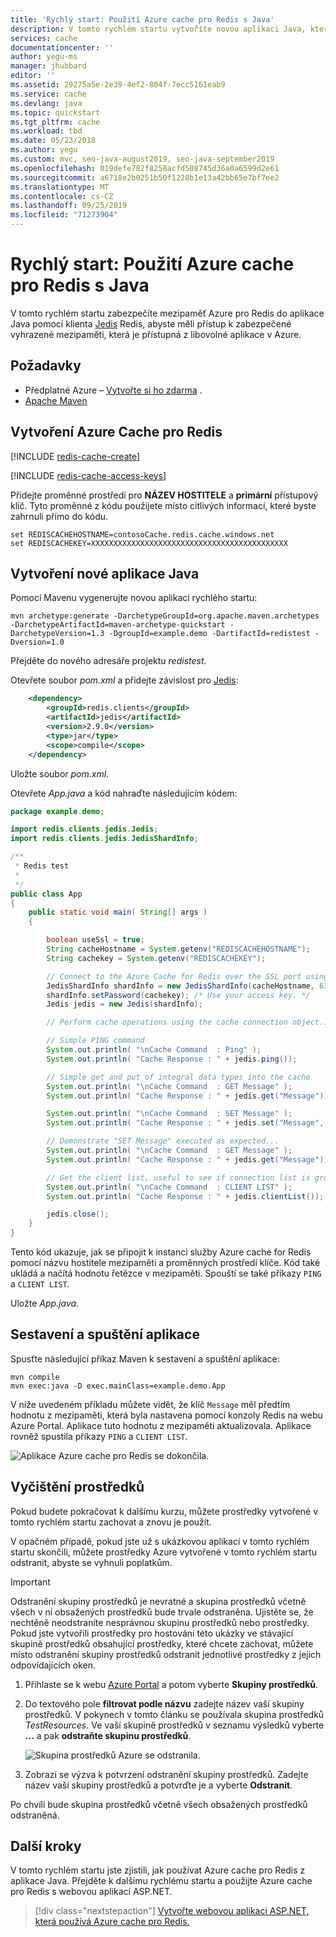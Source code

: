 ```yaml
---
title: 'Rychlý start: Použití Azure cache pro Redis s Java'
description: V tomto rychlém startu vytvoříte novou aplikaci Java, která bude používat Azure cache pro Redis.
services: cache
documentationcenter: ''
author: yegu-ms
manager: jhubbard
editor: ''
ms.assetid: 29275a5e-2e39-4ef2-804f-7ecc5161eab9
ms.service: cache
ms.devlang: java
ms.topic: quickstart
ms.tgt_pltfrm: cache
ms.workload: tbd
ms.date: 05/23/2018
ms.author: yegu
ms.custom: mvc, seo-java-august2019, seo-java-september2019
ms.openlocfilehash: 019defe782f8258acfd508745d36a0a6599d2e61
ms.sourcegitcommit: a6718e2b0251b50f1228b1e13a42bb65e7bf7ee2
ms.translationtype: MT
ms.contentlocale: cs-CZ
ms.lasthandoff: 09/25/2019
ms.locfileid: "71273904"
---
```

# <a name="quickstart-use-azure-cache-for-redis-with-java"></a>Rychlý start: Použití Azure cache pro Redis s Java

V tomto rychlém startu zabezpečíte mezipaměť Azure pro Redis do aplikace Java pomocí klienta [Jedis](https://github.com/xetorthio/jedis) Redis, abyste měli přístup k zabezpečené vyhrazené mezipaměti, která je přístupná z libovolné aplikace v Azure.

## <a name="prerequisites"></a>Požadavky

- Předplatné Azure – [Vytvořte si ho zdarma](https://azure.microsoft.com/free/) .
- [Apache Maven](https://maven.apache.org/download.cgi)

## <a name="create-an-azure-cache-for-redis"></a>Vytvoření Azure Cache pro Redis

[!INCLUDE [redis-cache-create](../../includes/redis-cache-create.md)]

[!INCLUDE [redis-cache-access-keys](../../includes/redis-cache-access-keys.md)]

Přidejte proměnné prostředí pro **NÁZEV HOSTITELE** a **primární** přístupový klíč. Tyto proměnné z kódu použijete místo citlivých informací, které byste zahrnuli přímo do kódu.

```CMD 
set REDISCACHEHOSTNAME=contosoCache.redis.cache.windows.net
set REDISCACHEKEY=XXXXXXXXXXXXXXXXXXXXXXXXXXXXXXXXXXXXXXXXXXXX
```

## <a name="create-a-new-java-app"></a>Vytvoření nové aplikace Java

Pomocí Mavenu vygenerujte novou aplikaci rychlého startu:

```CMD
mvn archetype:generate -DarchetypeGroupId=org.apache.maven.archetypes -DarchetypeArtifactId=maven-archetype-quickstart -DarchetypeVersion=1.3 -DgroupId=example.demo -DartifactId=redistest -Dversion=1.0
```

Přejděte do nového adresáře projektu *redistest*.

Otevřete soubor *pom.xml* a přidejte závislost pro [Jedis](https://github.com/xetorthio/jedis):

```xml
    <dependency>
        <groupId>redis.clients</groupId>
        <artifactId>jedis</artifactId>
        <version>2.9.0</version>
        <type>jar</type>
        <scope>compile</scope>
    </dependency>
```

Uložte soubor *pom.xml*.

Otevřete *App.java* a kód nahraďte následujícím kódem:

```java
package example.demo;

import redis.clients.jedis.Jedis;
import redis.clients.jedis.JedisShardInfo;

/**
 * Redis test
 *
 */
public class App 
{
    public static void main( String[] args )
    {

        boolean useSsl = true;
        String cacheHostname = System.getenv("REDISCACHEHOSTNAME");
        String cachekey = System.getenv("REDISCACHEKEY");

        // Connect to the Azure Cache for Redis over the SSL port using the key.
        JedisShardInfo shardInfo = new JedisShardInfo(cacheHostname, 6380, useSsl);
        shardInfo.setPassword(cachekey); /* Use your access key. */
        Jedis jedis = new Jedis(shardInfo);      

        // Perform cache operations using the cache connection object...

        // Simple PING command        
        System.out.println( "\nCache Command  : Ping" );
        System.out.println( "Cache Response : " + jedis.ping());

        // Simple get and put of integral data types into the cache
        System.out.println( "\nCache Command  : GET Message" );
        System.out.println( "Cache Response : " + jedis.get("Message"));

        System.out.println( "\nCache Command  : SET Message" );
        System.out.println( "Cache Response : " + jedis.set("Message", "Hello! The cache is working from Java!"));

        // Demonstrate "SET Message" executed as expected...
        System.out.println( "\nCache Command  : GET Message" );
        System.out.println( "Cache Response : " + jedis.get("Message"));

        // Get the client list, useful to see if connection list is growing...
        System.out.println( "\nCache Command  : CLIENT LIST" );
        System.out.println( "Cache Response : " + jedis.clientList());

        jedis.close();
    }
}
```

Tento kód ukazuje, jak se připojit k instanci služby Azure cache for Redis pomocí názvu hostitele mezipaměti a proměnných prostředí klíče. Kód také ukládá a načítá hodnotu řetězce v mezipaměti. Spouští se také příkazy `PING` a `CLIENT LIST`. 

Uložte *App.java*.

## <a name="build-and-run-the-app"></a>Sestavení a spuštění aplikace

Spusťte následující příkaz Maven k sestavení a spuštění aplikace:

```CMD
mvn compile
mvn exec:java -D exec.mainClass=example.demo.App
```

V níže uvedeném příkladu můžete vidět, že klíč `Message` měl předtím hodnotu z mezipaměti, která byla nastavena pomocí konzoly Redis na webu Azure Portal. Aplikace tuto hodnotu z mezipaměti aktualizovala. Aplikace rovněž spustila příkazy `PING` a `CLIENT LIST`.

![Aplikace Azure cache pro Redis se dokončila.](./media/cache-java-get-started/azure-cache-redis-complete.png)

## <a name="clean-up-resources"></a>Vyčištění prostředků

Pokud budete pokračovat k dalšímu kurzu, můžete prostředky vytvořené v tomto rychlém startu zachovat a znovu je použít.

V opačném případě, pokud jste už s ukázkovou aplikací v tomto rychlém startu skončili, můžete prostředky Azure vytvořené v tomto rychlém startu odstranit, abyste se vyhnuli poplatkům. 

> [!IMPORTANT]
> Odstranění skupiny prostředků je nevratné a skupina prostředků včetně všech v ní obsažených prostředků bude trvale odstraněna. Ujistěte se, že nechtěně neodstraníte nesprávnou skupinu prostředků nebo prostředky. Pokud jste vytvořili prostředky pro hostování této ukázky ve stávající skupině prostředků obsahující prostředky, které chcete zachovat, můžete místo odstranění skupiny prostředků odstranit jednotlivé prostředky z jejich odpovídajících oken.
>

1. Přihlaste se k webu [Azure Portal](https://portal.azure.com) a potom vyberte **Skupiny prostředků**.

1. Do textového pole **filtrovat podle názvu** zadejte název vaší skupiny prostředků. V pokynech v tomto článku se používala skupina prostředků *TestResources*. Ve vaší skupině prostředků v seznamu výsledků vyberte **...** a pak **odstraňte skupinu prostředků**.

   ![Skupina prostředků Azure se odstranila.](./media/cache-java-get-started/azure-cache-redis-delete-resource-group.png)

1. Zobrazí se výzva k potvrzení odstranění skupiny prostředků. Zadejte název vaší skupiny prostředků a potvrďte je a vyberte **Odstranit**.

Po chvíli bude skupina prostředků včetně všech obsažených prostředků odstraněná.

## <a name="next-steps"></a>Další kroky

V tomto rychlém startu jste zjistili, jak používat Azure cache pro Redis z aplikace Java. Přejděte k dalšímu rychlému startu a použijte Azure cache pro Redis s webovou aplikací ASP.NET.

> [!div class="nextstepaction"]
> [Vytvořte webovou aplikaci ASP.NET, která používá Azure cache pro Redis.](./cache-web-app-howto.md)
